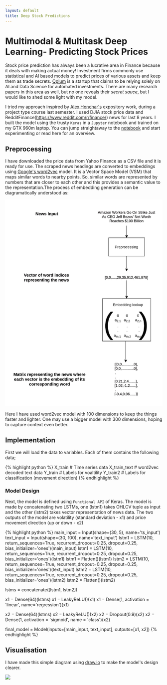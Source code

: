 ```yaml
---
layout: default
title: Deep Stock Predictions
---
```

# [](#header-2) Multimodal & Multitask Deep Learning- Predicting Stock Prices

Stock price prediction has always been a lucrative area in Finance because it deals with making actual money! Investment firms commonly use statistical and AI based models to predict prices of various assets and keep them as trade secrets. [Qplum](https://www.qplum.co/) is a startup that claims to be relying solely on AI and Data Science for automated investments. There are many research papers in this area as well, but no one reveals their *secret sauce*, but I would like to shed some light with my model.

I tried my approach inspired by [Alex Honchar's](https://medium.com/@alexrachnog?source=post_header_lockup) expository work, during a project type course last semester. I used DJIA stock price data and RedditFinance(https://www.reddit.com/r/finance/) news for last 8 years. I built the model using the trusty `Keras` in a `Jupyter` notebook and trained on my GTX 960m laptop. You can jump straightaway to the [notebook](https://github.com/amitojdeep/deep-stock-preds/blob/master/Stock%20Prediction.ipynb) and start experimenting or read here for an overview. 

## Preprocessing

I have downloaded the price data from Yahoo Finance as a CSV file and it is ready for use. The scraped news headings are converted to embeddings using [Google's word2vec](https://www.tensorflow.org/tutorials/word2vec) model. It is a Vector Space Model
(VSM) that maps similar words to nearby points. So, similar words are represented by numbers that are closer to each other and this provides a semantic value to the representation.The process of embedding generation can be diagramatically understood as:

<img src="https://github.com/amitojdeep/amitoj-blogs/raw/master/assets/emb.JPG">

Here I have used word2vec model with 100 dimensions to keep the things faster and lighter. One may use a  bigger model with 300 dimensions, hoping to capture context even better.


## Implementation

First we will load the data to variables. Each of them contains the following data;

{% highlight python %}
X_train # Time series data
X_train_text # word2vec decoded text data
Y_train # Labels for voaltility
Y_train2 # Labels for classification (movement direction)
{% endhighlight %}

### Model Design
Next, the model is defined using `Functional API` of Keras.
The model is made by concatenating two LSTMs, one (lstm1) takes OHLCV tuple as input and the other (lstm2) takes vector representation of news data. The two outputs of the model are volatility (standard deviation - x1) and price movement direction (up or down - x2)

{% highlight python %}
main_input = Input(shape=(30, 5), name='ts_input')
text_input = Input(shape=(30, 100), name='text_input')
lstm1 = LSTM(10, return_sequences=True, recurrent_dropout=0.25, dropout=0.25, bias_initializer='ones')(main_input)
lstm1 = LSTM(10, return_sequences=True, recurrent_dropout=0.25, dropout=0.25, bias_initializer='ones')(lstm1)
lstm1 = Flatten()(lstm1)
lstm2 = LSTM(10, return_sequences=True, recurrent_dropout=0.25, dropout=0.25, bias_initializer='ones')(text_input)
lstm2 = LSTM(10, return_sequences=True, recurrent_dropout=0.25, dropout=0.25, bias_initializer='ones')(lstm2)
lstm2 = Flatten()(lstm2)


lstms = concatenate([lstm1, lstm2])


x1 = Dense(64)(lstms)
x1 = LeakyReLU()(x1)
x1 = Dense(1, activation = 'linear', name='regression')(x1)

x2 = Dense(64)(lstms)
x2 = LeakyReLU()(x2)
x2 = Dropout(0.9)(x2)
x2 = Dense(1, activation = 'sigmoid', name = 'class')(x2)

final_model = Model(inputs=[main_input, text_input], 
              outputs=[x1, x2])
{% endhighlight %}

## Visualisation

I have made this simple diagram using [draw.io](https://www.draw.io/) to make the model's design clearer.
 
<img src="https://github.com/amitojdeep/deep-stock-preds/raw/master/Multimodal.jpg">


